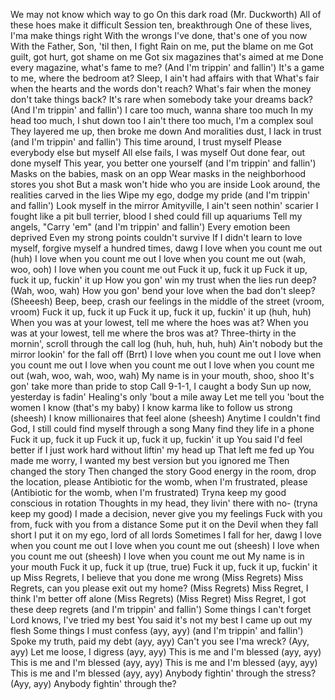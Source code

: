 





We may not know which way to go
On this dark road
(Mr. Duckworth)
All of these hoes make it difficult
Session ten, breakthrough
One of these lives, I'ma make things right
With the wrongs I've done, that's one of you now
With the Father, Son, 'til then, I fight
Rain on me, put the blame on me
Got guilt, got hurt, got shame on me
Got six magazines that's aimed at me
Done every magazine, what's fame to me? (And I'm trippin' and fallin')
It's a game to me, where the bedroom at?
Sleep, I ain't had affairs with that
What's fair when the hearts and the words don't reach?
What's fair when the money don't take things back?
It's rare when somebody take your dreams back? (And I'm trippin' and fallin')
I care too much, wanna share too much
In my head too much, I shut down too
I ain't there too much, I'm a complex soul
They layered me up, then broke me down
And moralities dust, I lack in trust (and I'm trippin' and fallin')
This time around, I trust myself
Please everybody else but myself
All else fails, I was myself
Out done fear, out done myself
This year, you better one yourself (and I'm trippin' and fallin')
Masks on the babies, mask on an opp
Wear masks in the neighborhood stores you shot
But a mask won't hide who you are inside
Look around, the realities carved in the lies
Wipe my ego, dodge my pride (and I'm trippin' and fallin')
Look myself in the mirror
Amityville, I ain't seen nothin' scarier
I fought like a pit bull terrier, blood I shed could fill up aquariums
Tell my angels, "Carry 'em" (and I'm trippin' and fallin')
Every emotion been deprived
Even my strong points couldn't survive
If I didn't learn to love myself, forgive myself a hundred times, dawg
I love when you count me out (huh)
I love when you count me out
I love when you count me out (wah, woo, ooh)
I love when you count me out
Fuck it up, fuck it up
Fuck it up, fuck it up, fuckin' it up
How you gon' win my trust when the lies run deep? (Wah, woo, wah)
How you gon' bend your love when the bad don't sleep? (Sheeesh)
Beep, beep, crash our feelings in the middle of the street (vroom, vroom)
Fuck it up, fuck it up
Fuck it up, fuck it up, fuckin' it up (huh, huh)
When you was at your lowest, tell me where the hoes was at?
When you was at your lowest, tell me where the bros was at?
Three-thirty in the mornin', scroll through the call log (huh, huh, huh, huh)
Ain't nobody but the mirror lookin' for the fall off (Brrt)
I love when you count me out
I love when you count me out
I love when you count me out
I love when you count me out (wah, woo, wah, woo, wah)
My name is in your mouth, shoo, shoo
It's gon' take more than pride to stop
Call 9-1-1, I caught a body
Sun up now, yesterday is fadin'
Healing's only 'bout a mile away
Let me tell you 'bout the women I know (that's my baby)
I know karma like to follow us strong (sheesh)
I know millionaires that feel alone (sheesh)
Anytime I couldn't find God, I still could find myself through a song
Many find they life in a phone
Fuck it up, fuck it up
Fuck it up, fuck it up, fuckin' it up
You said I'd feel better if I just work hard without liftin' my head up
That left me fed up
You made me worry, I wanted my best version but you ignored me
Then changed the story
Then changed the story
Good energy in the room, drop the location, please
Antibiotic for the womb, when I'm frustrated, please
(Antibiotic for the womb, when I'm frustrated)
Tryna keep my good conscious in rotation
Thoughts in my head, they livin' there with no- (tryna keep my good)
I made a decision, never give you my feelings
Fuck with you from, fuck with you from a distance
Some put it on the Devil when they fall short
I put it on my ego, lord of all lords
Sometimes I fall for her, dawg
I love when you count me out
I love when you count me out (sheesh)
I love when you count me out (sheesh)
I love when you count me out
My name is in your mouth
Fuck it up, fuck it up (true, true)
Fuck it up, fuck it up, fuckin' it up
Miss Regrets, I believe that you done me wrong (Miss Regrets)
Miss Regrets, can you please exit out my home? (Miss Regrets)
Miss Regret, I think I'm better off alone (Miss Regrets)
(Miss Regret)
Miss Regret, I got these deep regrets (and I'm trippin' and fallin')
Some things I can't forget
Lord knows, I've tried my best
You said it's not my best
I came up out my flesh
Some things I must confess (ayy, ayy) (and I'm trippin' and fallin')
Spoke my truth, paid my debt (ayy, ayy)
Can't you see I'ma wreck? (Ayy, ayy)
Let me loose, I digress (ayy, ayy)
This is me and I'm blessed (ayy, ayy)
This is me and I'm blessed (ayy, ayy)
This is me and I'm blessed (ayy, ayy)
This is me and I'm blessed (ayy, ayy)
Anybody fightin' through the stress? (Ayy, ayy)
Anybody fightin' through the?
